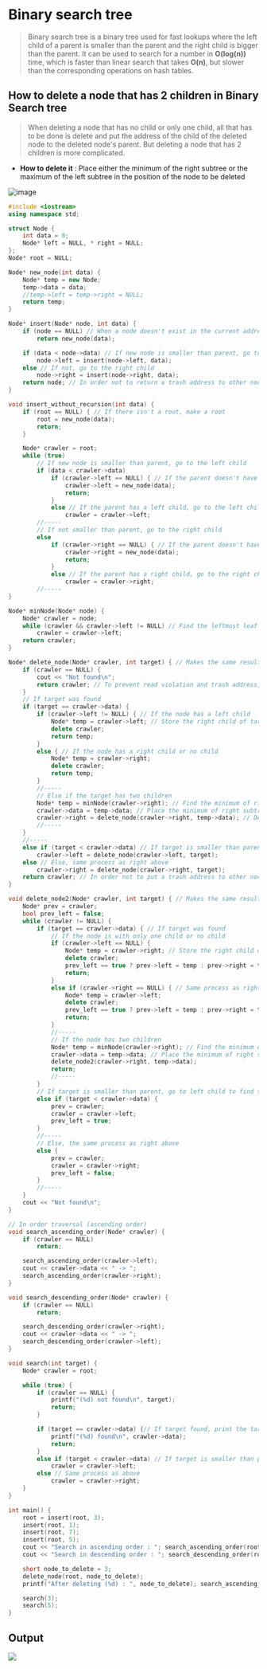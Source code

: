 # Binary search tree
>Binary search tree is a binary tree used for fast lookups where the left child of a parent is smaller than the parent and the right child is bigger than the parent.
>It can be used to search for a number in **O(log(n))** time, which is faster than linear search that takes **O(n)**, but slower than the corresponding operations on hash tables.

## How to delete a node that has 2 children in Binary Search tree
>When deleting a node that has no child or only one child, all that has to be done is delete and put the address of the child of the deleted node to the deleted node's parent. But deleting a node that has 2 children is more complicated. <br>
* **How to delete it** : Place either the minimum of the right subtree or the maximum of the left subtree in the position of the node to be deleted

![image](https://user-images.githubusercontent.com/67142421/176267897-54f6b683-1030-4394-b91e-57225fd1f85c.png)

~~~C++
#include <iostream>
using namespace std;

struct Node {
	int data = 0;
	Node* left = NULL, * right = NULL;
};
Node* root = NULL;

Node* new_node(int data) {
	Node* temp = new Node;
	temp->data = data;
	//temp->left = temp->right = NULL;
	return temp;
}

Node* insert(Node* node, int data) {
	if (node == NULL) // When a node doesn't exist in the current address, create a node.
		return new_node(data);

	if (data < node->data) // If new node is smaller than parent, go to the left child
		node->left = insert(node->left, data);
	else // If not, go to the right child
		node->right = insert(node->right, data);
	return node; // In order not to return a trash address to other nodes that have been visited.
}

void insert_without_recursion(int data) {
	if (root == NULL) { // If there isn't a root, make a root
		root = new_node(data);
		return;
	}

	Node* crawler = root;
	while (true)
		// If new node is smaller than parent, go to the left child
		if (data < crawler->data)
			if (crawler->left == NULL) { // If the parent doesn't have a left child, insert in the left child
				crawler->left = new_node(data);
				return;
			}
			else // If the parent has a left child, go to the left child to get to the destination
				crawler = crawler->left;
		//-----
		// If not smaller than parent, go to the right child
		else
			if (crawler->right == NULL) { // If the parent doesn't have a right child, insert in the right child
				crawler->right = new_node(data);
				return;
			}
			else // If the parent has a right child, go to the right child to get to the destination
				crawler = crawler->right;
		//-----
}

Node* minNode(Node* node) {
	Node* crawler = node;
	while (crawler && crawler->left != NULL) // Find the leftmost leaf to get to the minimum node
		crawler = crawler->left;
	return crawler;
}

Node* delete_node(Node* crawler, int target) { // Makes the same result as below
	if (crawler == NULL) {
		cout << "Not found\n";
		return crawler; // To prevent read violation and trash address, instead put NULL address
	}
	// If target was found
	if (target == crawler->data) {
		if (crawler->left != NULL) { // If the node has a left child
			Node* temp = crawler->left; // Store the right child of target node to substitute the target node with it
			delete crawler;
			return temp;
		}
		else { // If the node has a right child or no child
			Node* temp = crawler->right;
			delete crawler;
			return temp;
		}
		//-----
		// Else if the target has two children
		Node* temp = minNode(crawler->right); // Find the minimum of right subtree
		crawler->data = temp->data; // Place the minimum of right subtree in the position of the node to be deleted
		crawler->right = delete_node(crawler->right, temp->data); // Delete the minimum of right subtree
		//-----
	}
	//-----
	else if (target < crawler->data) // If target is smaller than parent, go to left child to find the target
		crawler->left = delete_node(crawler->left, target);
	else // Else, same process as right above
		crawler->right = delete_node(crawler->right, target);
	return crawler; // In order not to put a trash address to other nodes that have been visited.
}

void delete_node2(Node* crawler, int target) { // Makes the same result as above but longer code
	Node* prev = crawler;
	bool prev_left = false;
	while (crawler != NULL) {
		if (target == crawler->data) { // If target was found
			// If the node is with only one child or no child
			if (crawler->left == NULL) {
				Node* temp = crawler->right; // Store the right child of target node to substitute the target node with it
				delete crawler;
				prev_left == true ? prev->left = temp : prev->right = temp;
				return;
			}
			else if (crawler->right == NULL) { // Same process as right above
				Node* temp = crawler->left;
				delete crawler;
				prev_left == true ? prev->left = temp : prev->right = temp;
				return;
			}
			//-----
			// If the node has two children
			Node* temp = minNode(crawler->right); // Find the minimum of right subtree
			crawler->data = temp->data; // Place the minimum of right subtree in the position of the node to be deleted
			delete_node2(crawler->right, temp->data);
			return;
			//-----
		}
		// If target is smaller than parent, go to left child to find the target
		else if (target < crawler->data) {
			prev = crawler;
			crawler = crawler->left;
			prev_left = true;
		}
		//-----
		// Else, the same process as right above
		else {
			prev = crawler;
			crawler = crawler->right;
			prev_left = false;
		}
		//-----
	}
	cout << "Not found\n";
}

// In order traversal (ascending order)
void search_ascending_order(Node* crawler) {
	if (crawler == NULL)
		return;

	search_ascending_order(crawler->left);
	cout << crawler->data << " -> ";
	search_ascending_order(crawler->right);
}

void search_descending_order(Node* crawler) {
	if (crawler == NULL)
		return;

	search_descending_order(crawler->right);
	cout << crawler->data << " -> ";
	search_descending_order(crawler->left);
}

void search(int target) {
	Node* crawler = root;

	while (true) {
		if (crawler == NULL) {
			printf("(%d) not found\n", target);
			return;
		}

		if (target == crawler->data) {// If target found, print the target
			printf("(%d) found\n", crawler->data);
			return;
		}
		else if (target < crawler->data) // If target is smaller than parent, search to the left to find the target
			crawler = crawler->left;
		else // Same process as above
			crawler = crawler->right;
	}
}

int main() {
	root = insert(root, 3);
	insert(root, 1);
	insert(root, 7);
	insert(root, 5);
	cout << "Search in ascending order : "; search_ascending_order(root); cout << "\n";
	cout << "Search in descending order : "; search_descending_order(root); cout << "\n";

	short node_to_delete = 3;
	delete_node(root, node_to_delete);
	printf("After deleting (%d) : ", node_to_delete); search_ascending_order(root); cout << "\n";

	search(3);
	search(5);
}
~~~
## Output
<img src="https://user-images.githubusercontent.com/67142421/148778914-a7f42d34-addd-4c75-a6df-3638c62bb195.png">


